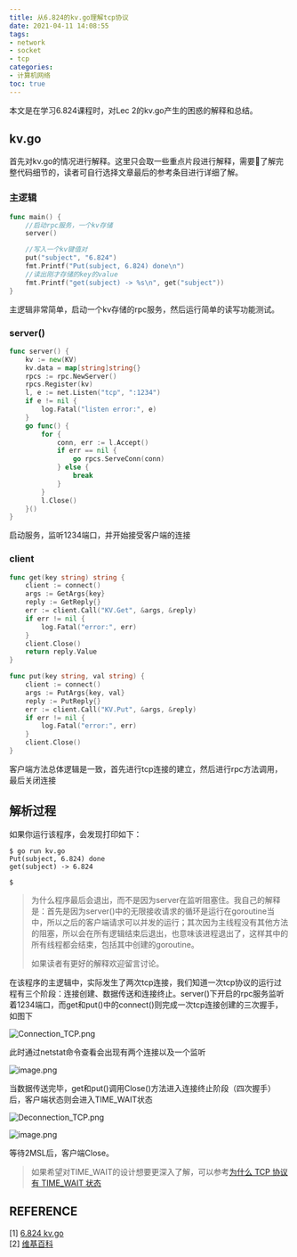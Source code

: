 ```yaml
---
title: 从6.824的kv.go理解tcp协议
date: 2021-04-11 14:08:55
tags:
- network
- socket
- tcp
categories:
- 计算机网络
toc: true
---
```


本文是在学习6.824课程时，对Lec 2的kv.go产生的困惑的解释和总结。
<!-- more -->

## kv.go
首先对kv.go的情况进行解释。这里只会取一些重点片段进行解释，需要了解完整代码细节的，读者可自行选择文章最后的参考条目进行详细了解。

### 主逻辑
```go
func main() {
    //启动rpc服务，一个kv存储
    server() 

    //写入一个kv键值对
    put("subject", "6.824")
    fmt.Printf("Put(subject, 6.824) done\n")
    //读出刚才存储的key的value
    fmt.Printf("get(subject) -> %s\n", get("subject"))
}
```
主逻辑非常简单，启动一个kv存储的rpc服务，然后运行简单的读写功能测试。

### server()
```go
func server() {
    kv := new(KV)
    kv.data = map[string]string{}
    rpcs := rpc.NewServer()
    rpcs.Register(kv)
    l, e := net.Listen("tcp", ":1234")
    if e != nil {
        log.Fatal("listen error:", e)
    }
    go func() {
        for {
            conn, err := l.Accept()
            if err == nil {
                go rpcs.ServeConn(conn)
            } else {
                break
            }
        }
        l.Close()
    }()
}
```
启动服务，监听1234端口，并开始接受客户端的连接

### client
```go
func get(key string) string {
    client := connect()
    args := GetArgs{key}
    reply := GetReply{}
    err := client.Call("KV.Get", &args, &reply)
    if err != nil {
        log.Fatal("error:", err)
    }
    client.Close()
    return reply.Value
}

func put(key string, val string) {
    client := connect()
    args := PutArgs{key, val}
    reply := PutReply{}
    err := client.Call("KV.Put", &args, &reply)
    if err != nil {
        log.Fatal("error:", err)
    }
    client.Close()
}
```
客户端方法总体逻辑是一致，首先进行tcp连接的建立，然后进行rpc方法调用，最后关闭连接

## 解析过程
如果你运行该程序，会发现打印如下：
```
$ go run kv.go
Put(subject, 6.824) done
get(subject) -> 6.824

$
```
> 为什么程序最后会退出，而不是因为server在监听阻塞住。我自己的解释是：首先是因为server()中的无限接收请求的循环是运行在goroutine当中，所以之后的客户端请求可以并发的运行；其次因为主线程没有其他方法的阻塞，所以会在所有逻辑结束后退出，也意味该进程退出了，这样其中的所有线程都会结束，包括其中创建的goroutine。
> 
> 如果读者有更好的解释欢迎留言讨论。

在该程序的主逻辑中，实际发生了两次tcp连接，我们知道一次tcp协议的运行过程有三个阶段：连接创建、数据传送和连接终止。server()下开启的rpc服务监听着1234端口，而get和put()中的connect()则完成一次tcp连接创建的三次握手，如图下

![Connection_TCP.png](https://i.loli.net/2021/04/11/qBcVlTjmay8PdsX.png)

此时通过netstat命令查看会出现有两个连接以及一个监听  

![image.png](https://i.loli.net/2021/04/11/a7CvRZsMGj9dTbq.png)

当数据传送完毕，get和put()调用Close()方法进入连接终止阶段（四次握手）后，客户端状态则会进入TIME_WAIT状态

![Deconnection_TCP.png](https://i.loli.net/2021/04/11/5b6XhAoYGQkCwDZ.png)

![image.png](https://i.loli.net/2021/04/11/LqDOcPjM27Q6eXC.png)

等待2MSL后，客户端Close。

> 如果希望对TIME_WAIT的设计想要更深入了解，可以参考[为什么 TCP 协议有 TIME_WAIT 状态](https://draveness.me/whys-the-design-tcp-time-wait/)

## REFERENCE
[1] [6.824 kv.go](http://nil.csail.mit.edu/6.824/2020/notes/kv.go)  
[2] [维基百科](https://zh.wikipedia.org/wiki/%E4%BC%A0%E8%BE%93%E6%8E%A7%E5%88%B6%E5%8D%8F%E8%AE%AE)  
